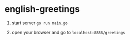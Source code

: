 # english-greetings

1. start server ```go run main.go```

2. open your browser and go to ```localhost:8888/greetings```
